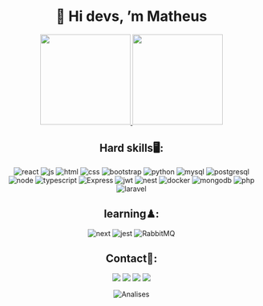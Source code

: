 <div align="center">
  <h1>👋 Hi devs, ’m Matheus</h1>

<a href="https://www.linkedin.com/in/matheus-victor-henrique-270640236/">
  <img height="180em" src="https://github-readme-streak-stats.herokuapp.com/?user=MatheusVict&theme=dark"/>
  <img height="180em" src="https://github-readme-stats.vercel.app/api/top-langs/?username=MatheusVict&layout=compact&langs_count=16&theme=blue-green"/>
</a>

## Hard skills🖥:

  ![react](https://img.shields.io/badge/React-20232A?style=for-the-badge&logo=react&logoColor=61DAFB)
  ![js](https://img.shields.io/badge/JavaScript-F7DF1E?style=for-the-badge&logo=javascript&logoColor=black)
  ![html](https://img.shields.io/badge/HTML5-E34F26?style=for-the-badge&logo=html5&logoColor=white)
  ![css](https://img.shields.io/badge/CSS3-1572B6?style=for-the-badge&logo=css3&logoColor=white)
  ![bootstrap](https://img.shields.io/badge/Bootstrap-563D7C?style=for-the-badge&logo=bootstrap&logoColor=white)
  ![python](https://img.shields.io/badge/Python-3776AB?style=for-the-badge&logo=python&logoColor=white)
  ![mysql](https://img.shields.io/badge/MySQL-00000F?style=for-the-badge&logo=mysql&logoColor=white)
  ![postgresql](https://img.shields.io/badge/PostgreSQL-316192?style=for-the-badge&logo=postgresql&logoColor=white)
  ![node](https://img.shields.io/badge/Node.js-43853D?style=for-the-badge&logo=node.js&logoColor=white)
  ![typescript](https://img.shields.io/badge/TypeScript-007ACC?style=for-the-badge&logo=typescript&logoColor=white)
  ![Express](https://img.shields.io/badge/Express.js-404D59?style=for-the-badge)
  ![jwt](https://camo.githubusercontent.com/92407fc26e09271d8137b8aaf1585b266f04046b96f1564dfe5a69f146e21301/68747470733a2f2f696d672e736869656c64732e696f2f62616467652f4a57542d3030303030303f7374796c653d666f722d7468652d6261646765266c6f676f3d4a534f4e253230776562253230746f6b656e73266c6f676f436f6c6f723d7768697465)
  ![nest](https://camo.githubusercontent.com/0dbbdfc31491dc81b7b873e69f2fceecaaa0494b73504edbbd8828f716aab6f6/68747470733a2f2f696d672e736869656c64732e696f2f62616467652f6e6573746a732d4530323334453f7374796c653d666f722d7468652d6261646765266c6f676f3d6e6573746a73266c6f676f436f6c6f723d7768697465)
  ![docker](https://img.shields.io/badge/docker-%230db7ed.svg?style=for-the-badge&logo=docker&logoColor=white)
  ![mongodb](https://img.shields.io/badge/MongoDB-4EA94B?style=for-the-badge&logo=mongodb&logoColor=white)
  ![php](https://img.shields.io/badge/php-%23777BB4.svg?style=for-the-badge&logo=php&logoColor=white)
  ![laravel](https://img.shields.io/badge/laravel-%23FF2D20.svg?style=for-the-badge&logo=laravel&logoColor=white)

## learning♟:
 
  ![next](https://img.shields.io/badge/Next-black?style=for-the-badge&logo=next.js&logoColor=white)
  ![jest](https://img.shields.io/badge/Jest-323330?style=for-the-badge&logo=Jest&logoColor=white)
  ![RabbitMQ](https://img.shields.io/badge/Rabbitmq-FF6600?style=for-the-badge&logo=rabbitmq&logoColor=white)



## Contact📱:
  <a href="https://gitlab.com/MatheusVict" target="_blank"><img src="https://img.shields.io/badge/GitLab-330F63?style=for-the-badge&logo=gitlab&logoColor=white"></a>
 <a href="https://discord.gg/akira cipher#6272" target="_blank"><img src="https://img.shields.io/badge/Discord-7289DA?style=for-the-badge&logo=discord&logoColor=white" target="_blank"></a> 
  <a href = "mailto:matheusvictorhenrique@gmailcom"><img src="https://img.shields.io/badge/Gmail-D14836?style=for-the-badge&logo=gmail&logoColor=white" target="_blank"></a>
  <a href="https://www.linkedin.com/in/matheus-victor-henrique-270640236/" target="_blank"><img src="https://img.shields.io/badge/-LinkedIn-%230077B5?style=for-the-badge&logo=linkedin&logoColor=white" target="_blank"></a> 
  </div>
</div>

<div align="center">
  
![Analises](https://github-profile-summary-cards.vercel.app/api/cards/profile-details?username=MatheusVict&theme=vue)
  
</div>



